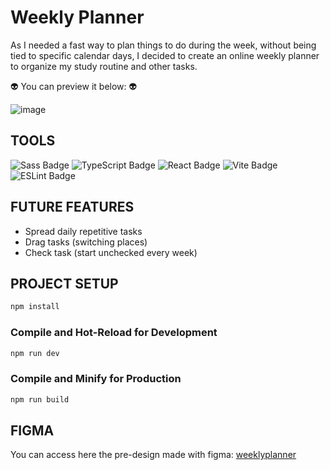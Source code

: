 # Weekly Planner

As I needed a fast way to plan things to do during the week, without being tied to specific calendar days, I decided to create an online weekly planner to organize my study routine and other tasks.

👽 You can preview it below: 👽

![image](https://github.com/lauravivan/weekly-planner/assets/64754203/7ff57906-08dc-4754-817d-cd270da988df)

## TOOLS

![Sass Badge](https://img.shields.io/badge/Sass-C69?logo=sass&logoColor=fff&style=for-the-badge)
![TypeScript Badge](https://img.shields.io/badge/TypeScript-3178C6?logo=typescript&logoColor=fff&style=for-the-badge)
![React Badge](https://img.shields.io/badge/React-61DAFB?logo=react&logoColor=000&style=for-the-badge)
![Vite Badge](https://img.shields.io/badge/Vite-646CFF?logo=vite&logoColor=fff&style=for-the-badge)
![ESLint Badge](https://img.shields.io/badge/ESLint-4B32C3?logo=eslint&logoColor=fff&style=for-the-badge)

## FUTURE FEATURES

- Spread daily repetitive tasks
- Drag tasks (switching places)
- Check task (start unchecked every week)

## PROJECT SETUP

```sh
npm install
```

### Compile and Hot-Reload for Development

```sh
npm run dev
```

### Compile and Minify for Production

```sh
npm run build
```

## FIGMA

You can access here the pre-design made with figma: [weeklyplanner](https://www.figma.com/design/HahHBAEBPK2Birwg5pTmuA/weekly-planner?node-id=2-2&t=yX1Pnt6VR3Vz1whg-1)

